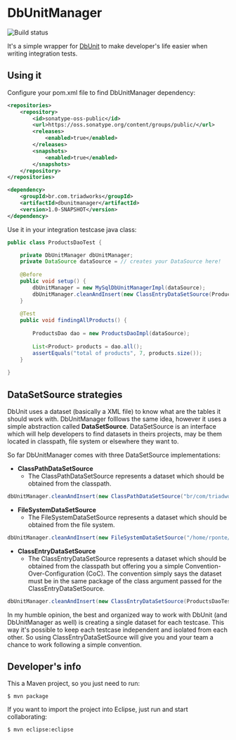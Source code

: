 DbUnitManager
=============

![Build status](https://api.travis-ci.org/rponte/dbunitmanager.png)

It's a simple wrapper for [DbUnit](http://www.dbunit.org/) to make developer's life easier when writing integration tests.

Using it
--------

Configure your pom.xml file to find DbUnitManager dependency:
```XML
<repositories>
	<repository>
    	<id>sonatype-oss-public</id>
        <url>https://oss.sonatype.org/content/groups/public/</url>
    	<releases>
    		<enabled>true</enabled>
    	</releases>
    	<snapshots>
    		<enabled>true</enabled>
		</snapshots>
	</repository>		
</repositories>  

<dependency>
	<groupId>br.com.triadworks</groupId>
  	<artifactId>dbunitmanager</artifactId>
  	<version>1.0-SNAPSHOT</version>
</dependency>
```

Use it in your integration testcase java class:
```java
public class ProductsDaoTest {

	private DbUnitManager dbUnitManager;
	private DataSource dataSource = // creates your DataSource here!
	
	@Before
	public void setup() {
		dbUnitManager = new MySqlDbUnitManagerImpl(dataSource);
		dbUnitManager.cleanAndInsert(new ClassEntryDataSetSource(ProductsDaoTest.class));
	}
	
	@Test
	public void findingAllProducts() {
		
		ProductsDao dao = new ProductsDaoImpl(dataSource);
		
		List<Product> products = dao.all();
		assertEquals("total of products", 7, products.size());
	}
	
}
```

DataSetSource strategies
------------------------

DbUnit uses a dataset (basically a XML file) to know what are the tables it should work with. DbUnitManager folllows the same idea, however it uses a simple abstraction called **DataSetSource**. DataSetSource is an interface which will help developers to find datasets in theirs projects, may be them located in classpath, file system or elsewhere they want to.

So far DbUnitManager comes with three DataSetSource implementations:

* **ClassPathDataSetSource**
	- The ClassPathDataSetSource represents a dataset which should be obtained from the classpath.

```java
dbUnitManager.cleanAndInsert(new ClassPathDataSetSource("br/com/triadworks/xmls/Products.xml"));
```

* **FileSystemDataSetSource**
	- The FileSystemDataSetSource represents a dataset which should be obtained from the file system.

```java
dbUnitManager.cleanAndInsert(new FileSystemDataSetSource("/home/rponte/Products.xml"));
```

* **ClassEntryDataSetSource**
	- The ClassEntryDataSetSource represents a dataset which should be obtained from the classpath but offering you a simple Convention-Over-Configuration (CoC). The convention simply says the dataset must be in the same package of the class argument passed for the ClassEntryDataSetSource.

```java
dbUnitManager.cleanAndInsert(new ClassEntryDataSetSource(ProductsDaoTest.class));
```

In my humble opinion, the best and organized way to work with DbUnit (and DbUnitManager as well) is creating a single dataset for each testcase. This way it's possible to keep each testcase independent and isolated from each other. So using ClassEntryDataSetSource will give you and your team a chance to work following a simple convention.

Developer's info
----------------

This a Maven project, so you just need to run:
```SH
$ mvn package
```
If you want to import the project into Eclipse, just run and start collaborating:
```SH
$ mvn eclipse:eclipse
```






